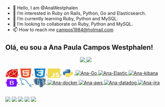 - 👋 Hello, I am @AnaWestphalen
- 👀 I’m interested in Ruby on Rails, Python, Go and Elasticsearch.
- 🌱 I’m currently learning Ruby, Python and MySQL.
- 💞️ I’m looking to collaborate on Ruby, Python and MySQL.
- 📫 How to reach me campos1984@hotmail.com

## Olá, eu sou a Ana Paula Campos Westphalen!
<div align="center">
  <a href="https://github.com/AnaWestphalen">
  <img height="180em" src="https://github-readme-stats.vercel.app/api?username=AnaWestphalen&show_icons=true&theme=tokyonight&include_all_commits=true&count_private=true"/>
  <img height="180em" src="https://github-readme-stats.vercel.app/api/top-langs/?username=AnaWestphalen&layout=compact&langs_count=7&theme=tokyonight"/>
</div>
<div style="display: inline_block"><br>
  <img align="center" alt="Ana-Ruby" height="30" width="40" src="https://raw.githubusercontent.com/devicons/devicon/master/icons/ruby/ruby-plain.svg">
  <img align="center" alt="Ana-HTML" height="30" width="40" src="https://raw.githubusercontent.com/devicons/devicon/master/icons/html5/html5-original.svg">
  <img align="center" alt="Ana-CSS" height="30" width="40" src="https://raw.githubusercontent.com/devicons/devicon/master/icons/css3/css3-original.svg">
  <img align="center" alt="Ana-Js" height="30" width="40" src="https://raw.githubusercontent.com/devicons/devicon/master/icons/javascript/javascript-plain.svg">
  <img align="center" alt="Ana-Python" height="30" width="40" src="https://raw.githubusercontent.com/devicons/devicon/master/icons/python/python-original.svg">
  <img align="center" alt="Ana-Go" height="30" width="40" src="https://cdn.jsdelivr.net/gh/devicons/devicon/icons/go/go-original.svg">
  <img align="center" alt="Ana-Elastic" height="30" width="40" src="https://www.vectorlogo.zone/logos/elastic/elastic-icon.svg">
  <img align="center" alt="Ana-kibana" height="30" width="40" src="https://www.vectorlogo.zone/logos/elasticco_kibana/elasticco_kibana-icon.svg">
  <img align="center" alt="Ana-Bootstrap" height="30" width="40" src="https://raw.githubusercontent.com/devicons/devicon/master/icons/bootstrap/bootstrap-original.svg">
  <img align="center" alt="Ana-MySQL" height="30" width="40" src="https://raw.githubusercontent.com/devicons/devicon/master/icons/mysql/mysql-original.svg">
  <img align="center" alt="Ana-PostgreSQL" height="30" width="40" src="https://raw.githubusercontent.com/devicons/devicon/master/icons/postgresql/postgresql-original.svg">
  <img align="center" alt="Ana-docker" height="30" width="40" src="https://www.vectorlogo.zone/logos/docker/docker-icon.svg">
  <img align="center" alt="Ana-aws" height="30" width="40" src="https://www.vectorlogo.zone/logos/amazon_awslambda/amazon_awslambda-icon.svg">
  <img align="center" alt="Ana-datadog" height="30" width="40" src="https://www.vectorlogo.zone/logos/datadoghq/datadoghq-icon.svg">
  <img align="center" alt="Ana-jira" height="30" width="40" src="https://www.vectorlogo.zone/logos/atlassian_jira/atlassian_jira-icon.svg">
 </div>

  ##

<div>
  <a href="https://instagram.com/anapcampos1984" target="_blank"><img src="https://img.shields.io/badge/-Instagram-%23E4405F?style=for-the-badge&logo=instagram&logoColor=white" target="_blank"></a>
 	<a href="https://discord.gg/Ana Paula#9062" target="_blank"><img src="https://img.shields.io/badge/Discord-7289DA?style=for-the-badge&logo=discord&logoColor=white" target="_blank"></a>
  <a href = "mailto:campos1984@gmail.com"><img src="https://img.shields.io/badge/-Gmail-%23333?style=for-the-badge&logo=gmail&logoColor=white" target="_blank"></a>
  <a href="https://www.linkedin.com/in/ana-paula-campos-westphalen-95bb7924/" target="_blank"><img src="https://img.shields.io/badge/-LinkedIn-%230077B5?style=for-the-badge&logo=linkedin&logoColor=white" target="_blank"></a>
  <a href="https://github.com/AnaWestphalen" target="_blank"><img src="https://img.shields.io/badge/GitHub-100000?style=for-the-badge&logo=github&logoColor=whit" target="_blank"></a>
